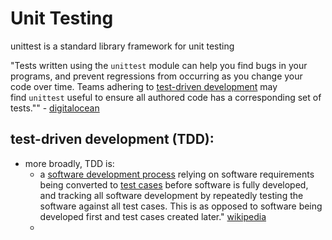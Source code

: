 # Unit Testing
unittest is a standard library framework for unit testing

"Tests written using the `unittest` module can help you find bugs in your programs, and prevent regressions from occurring as you change your code over time. Teams adhering to [test-driven development](https://en.wikipedia.org/wiki/Test-driven_development) may find `unittest` useful to ensure all authored code has a corresponding set of tests."" - [digitalocean](https://www.digitalocean.com/community/tutorials/how-to-use-unittest-to-write-a-test-case-for-a-function-in-python)

## test-driven development (TDD):
- more broadly, TDD is:
	- a [software development process](https://en.wikipedia.org/wiki/Software_development_process "Software development process") relying on software requirements being converted to [test cases](https://en.wikipedia.org/wiki/Test_case "Test case") before software is fully developed, and tracking all software development by repeatedly testing the software against all test cases. This is as opposed to software being developed first and test cases created later." [wikipedia](https://en.wikipedia.org/wiki/Test-driven_development)
	-
